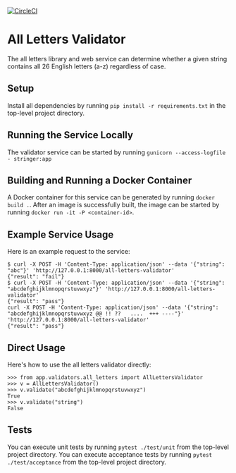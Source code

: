 [![CircleCI](https://circleci.com/gh/jlivermont/stringer/tree/master.svg?style=svg)](https://circleci.com/gh/jlivermont/stringer/tree/master)

# All Letters Validator

The all letters library and web service can determine whether a given string contains all 26 English letters (a-z) regardless of case.

## Setup
Install all dependencies by running `pip install -r requirements.txt` in the top-level project directory.

## Running the Service Locally
The validator service can be started by running `gunicorn --access-logfile - stringer:app`

## Building and Running a Docker Container
A Docker container for this service can be generated by running `docker build .`.  After an image is successfully built, the image can be started by running `docker run -it -P <container-id>`.

## Example Service Usage
Here is an example request to the service:

```
$ curl -X POST -H 'Content-Type: application/json' --data '{"string": "abc"}' 'http://127.0.0.1:8000/all-letters-validator'
{"result": "fail"}
$ curl -X POST -H 'Content-Type: application/json' --data '{"string": "abcdefghijklmnopqrstuvwxyz"}' 'http://127.0.0.1:8000/all-letters-validator'
{"result": "pass"}
curl -X POST -H 'Content-Type: application/json' --data '{"string": "abcdefghijklmnopqrstuvwxyz @@ !! ??   ....  +++ ----"}' 'http://127.0.0.1:8000/all-letters-validator'
{"result": "pass"}
```

## Direct Usage
Here's how to use the all letters validator directly:

```
>>> from app.validators.all_letters import AllLettersValidator
>>> v = AllLettersValidator()
>>> v.validate("abcdefghijklmnopqrstuvwxyz")
True
>>> v.validate("string")
False
```

## Tests
You can execute unit tests by running `pytest ./test/unit` from the top-level project directory.
You can execute acceptance tests by running `pytest ./test/acceptance` from the top-level project directory.
